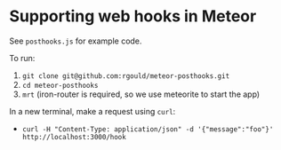 Supporting web hooks in Meteor
======

See `posthooks.js` for example code.

To run:

1. `git clone git@github.com:rgould/meteor-posthooks.git`
1. `cd meteor-posthooks`
1. `mrt` (iron-router is required, so we use meteorite to start the app)

In a new terminal, make a request using `curl`:

* `curl -H "Content-Type: application/json" -d '{"message":"foo"}' http://localhost:3000/hook`
